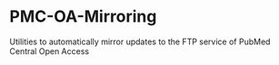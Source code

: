 # PMC-OA-Mirroring
Utilities to automatically mirror updates to the FTP service of PubMed Central Open Access
